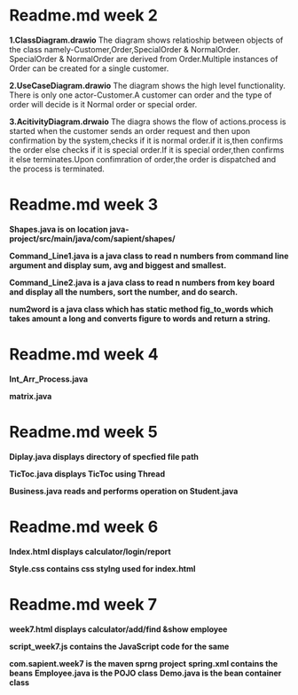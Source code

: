 # Readme.md week 2

**1.ClassDiagram.drawio**
The diagram shows relatioship between objects of the class namely-Customer,Order,SpecialOrder & NormalOrder.
SpecialOrder & NormalOrder are derived from Order.Multiple instances of Order can be created for a single customer.

**2.UseCaseDiagram.drawio**
The diagram shows the high level functionality.
There is only one actor-Customer.A customer can order and the type of order will decide is it Normal order or special order.

**3.AcitivityDiagram.drwaio**
The diagra shows the flow of actions.process is started when the customer sends an order request and then upon confirmation by the system,checks if it is normal order.if it is,then confirms the order else checks if it is special order.If it is special order,then confirms it else  terminates.Upon confimration of order,the order is dispatched and the process is terminated.
# Readme.md week 3

**Shapes.java is on location java-project/src/main/java/com/sapient/shapes/**

**Command_Line1.java is a java class to read n numbers from command line argument and display sum, avg and biggest and smallest.**

**Command_Line2.java is a java class  to read n numbers from key board and display all the numbers, sort the number, and do  search.**

**num2word is a java class which has static method fig_to_words  which takes amount a long and converts figure to words and return a string.**

# Readme.md week 4

**Int_Arr_Process.java**

**matrix.java**

# Readme.md week 5

**Diplay.java displays directory of specfied file path**

**TicToc.java displays TicToc using Thread**

**Business.java reads and performs operation on Student.java**

# Readme.md week 6

**Index.html displays calculator/login/report**

**Style.css contains css stylng used for index.html**

# Readme.md week 7

**week7.html displays calculator/add/find &show employee**

**script_week7.js contains the JavaScript code for the same**

**com.sapient.week7 is the maven sprng project**
**spring.xml contains the beans**
**Employee.java is the POJO class**
**Demo.java is the bean container class**



